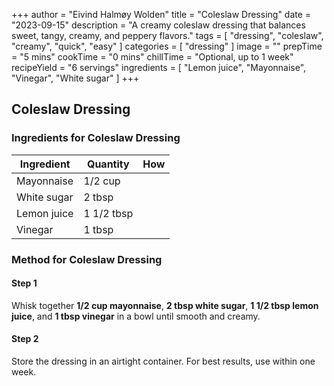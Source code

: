 +++
author = "Eivind Halmøy Wolden"
title = "Coleslaw Dressing"
date = "2023-09-15"
description = "A creamy coleslaw dressing that balances sweet, tangy, creamy, and peppery flavors."
tags = [
    "dressing",
    "coleslaw",
    "creamy",
    "quick",
    "easy"
]
categories = [
    "dressing"
]
image = ""
prepTime = "5 mins"
cookTime = "0 mins"
chillTime = "Optional, up to 1 week"
recipeYield = "6 servings"
ingredients = [
    "Lemon juice",
    "Mayonnaise",
    "Vinegar",
    "White sugar"
]
+++

## Coleslaw Dressing
### Ingredients for Coleslaw Dressing
Ingredient | Quantity | How
---|---|---
Mayonnaise      | 1/2 cup   | 
White sugar     | 2 tbsp    | 
Lemon juice     | 1 1/2 tbsp| 
Vinegar         | 1 tbsp    |

### Method for Coleslaw Dressing
#### Step 1
Whisk together **1/2 cup mayonnaise**, **2 tbsp white sugar**, **1 1/2 tbsp lemon juice**, and **1 tbsp vinegar** in a bowl until smooth and creamy.

#### Step 2
Store the dressing in an airtight container. For best results, use within one week.
